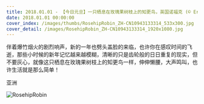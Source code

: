 ```yaml
---
title: 2018.01.01 - 【今日元旦】一只栖息在玫瑰果树枝上的知更鸟，英国诺福克 (© Ernie Janes/Minden Pictures)
date: 2018.01.01 00:00:00
cover_index: /images/thumbs/RosehipRobin_ZH-CN10943133314_533x300.jpg
cover_detail: /images/RosehipRobin_ZH-CN10943133314_1920x1080.jpg
---
```


伴着爆竹烟火的剧烈响声，新的一年也劈头盖脸的来临，也许你在感叹时间的飞逝，那些小时候的新年记忆越来越模糊，清晰的只是齿轮般的日日重复的现实，但不要灰心，就像这只栖息在玫瑰果树枝上的知更鸟一样，伸伸懒腰，大声鸣叫，也许生活就是那么简单！

亚洲

![RosehipRobin](/images/RosehipRobin_ZH-CN10943133314_1920x1080.jpg)
